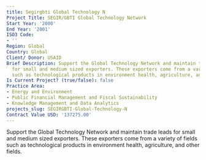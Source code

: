 ```yaml
---
title: Segirgbti Global Technology N
Project Title: SEGIR/GBTI Global Technology Network
Start Year: '2000'
End Year: '2001'
ISO3 Code:
- ''
Region: Global
Country: Global
Client/ Donor: USAID
Brief Description: Support the Global Technology Network and maintain trade leads
  for small and medium sized exporters. These exporters come from a variety of fields
  such as technological products in environment health, agriculture, and other fields.
Is Current Project? (true/false): false
Practice Area:
- Energy and Environment
- Public Financial Management and Fiscal Sustainability
- Knowledge Management and Data Analytics
projects_slug: SEGIRGBTI-Global-Technology-N
Contract Value USD: '137275.00'
---
```


Support the Global Technology Network and maintain trade leads for small and medium sized exporters. These exporters come from a variety of fields such as technological products in environment health, agriculture, and other fields.